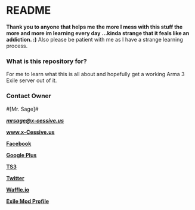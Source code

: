 # README #

**Thank you to anyone that helps me**
**the more I mess with this stuff the more and more im learning every day**
**...kinda strange that it feals like an addiction. :)**
Also please be patient with me as I have a strange learning process.

### What is this repository for? ###

For me to learn what this is all about and hopefully get a working Arma 3 Exile server out of it.

### Contact Owner ###

#[Mr. Sage]#

***mrsage@x-cessive.us***

**<a href="http://x-cessive.us">www.x-Cessive.us</a>**

**<a href="https://www.facebook.com/XCessiveExileTanoa">Facebook</a>**

**<a href="https://plus.google.com/communities/104637817806108371786">Google Plus</a>**

**<a href="http://www.teamspeak3.com/server/LSG-86-D064DDEB">TS3</a>**

**<a href="https://twitter.com/XCessiveExile">Twitter</a>**

**<a href="https://waffle.io/x-cessive/X-Cessive-Exile-Tanoa">Waffle.io</a>**

**<a href="http://www.exilemod.com/profile/82437-x-cessive-mr-sage/">Exile Mod Profile</a>**

